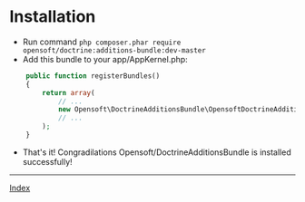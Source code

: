 Installation
============

* Run command `php composer.phar require opensoft/doctrine:additions-bundle:dev-master`
* Add this bundle to your app/AppKernel.php:

``` php
    public function registerBundles()
    {
        return array(
            // ...
            new Opensoft\DoctrineAdditionsBundle\OpensoftDoctrineAdditionsBundle(),
            // ...
        );
    }
```

* That's it! Congradilations Opensoft/DoctrineAdditionsBundle is installed successfully!

---
[Index](index.md)
